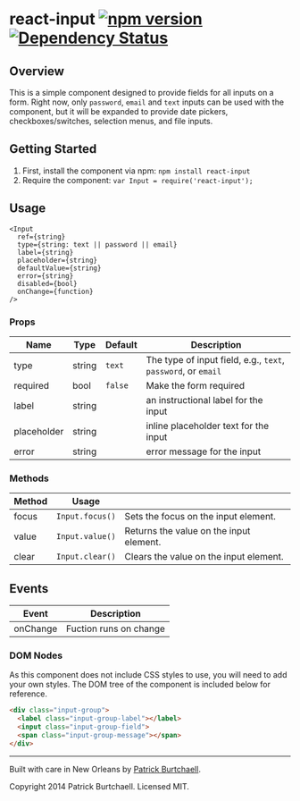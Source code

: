 # react-input [![npm version](https://badge.fury.io/js/react-input.svg)](http://badge.fury.io/js/react-input) [![Dependency Status](https://david-dm.org/pburtchaell/react-classes.svg)](https://david-dm.org/pburtchaell/react-input)

## Overview

This is a simple component designed to provide fields for all inputs on a form. Right now, only `password`, `email` and `text` inputs can be used with the component, but it will be expanded to provide date pickers, checkboxes/switches, selection menus, and file inputs.

## Getting Started

1. First, install the component via npm: `npm install react-input`
2. Require the component: `var Input = require('react-input');`

## Usage

```
<Input
  ref={string}
  type={string: text || password || email}
  label={string}
  placeholder={string}
  defaultValue={string}
  error={string}
  disabled={bool}
  onChange={function}
/>
```

### Props

| Name          | Type    | Default   | Description                                                     |
|-------------  |-------- |---------  |---------------------------------------------------------------  |
| type          | string  | `text`    | The type of input field, e.g., `text`, `password`, or `email`   |
| required      | bool    | `false`   | Make the form required                                          |
| label         | string  |           | an instructional label for the input                            |
| placeholder   | string  |           | inline placeholder text for the input                           |
| error         | string  |           | error message for the input                                     |

### Methods

| Method  | Usage             |                                           |
|-------- |-----------------  |-----------------------------------------  |
| focus   | `Input.focus()`   | Sets the focus on the input element.      |
| value   | `Input.value()`   | Returns the value on the input element.   |
| clear   | `Input.clear()`   | Clears the value on the input element.    |

## Events

| Event     | Description                               |
|---------  |-----------------------------------------  |
| onChange  | Fuction runs on change                    |

### DOM Nodes

As this component does not include CSS styles to use, you will need to add your own styles. The DOM tree of the component is included below for reference.

```html
<div class="input-group">
  <label class="input-group-label"></label>
  <input class="input-group-field">
  <span class="input-group-message"></span>
</div>
```

---
Built with care in New Orleans by [Patrick Burtchaell](http://twitter.com/pburtchaell).

Copyright 2014 Patrick Burtchaell. Licensed MIT.
